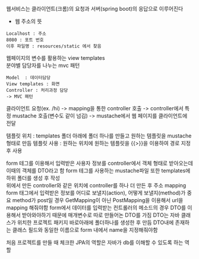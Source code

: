 웹서비스는 클라이언트(크롬)의 요청과 서버(spring boot)의 응답으로 이루어진다  
  
- 웹 주소의 뜻
```
Localhost : 주소  
8080 : 포트 번호  
이후 파일명 : resources/static 에서 찾음  
```

  
웹페이지의 변수를 활용하는 view templates  
분야별 담당자를 나누는 mvc 패턴  
```
Model  : 데이터담당  
View templates : 화면  
Controller : 처리과정 담당  
-> MVC 패턴  
```  
  
클라이언트 요청(ex. /hi) -> mapping을 통한 controller 호출 -> controller에서 특정 mustache 호출(변수도 같이 넘김) -> mustache에서 웹 페이지를 클라이언트에 전달  

템플릿 위치 : templates 폴더 아래에 폴더 하나를 만들고 원하는 템플릿을 mustache 형태로 만듬
템플릿 사용 : 원하는 위치에 원하는 템플릿을 {{>}}을 이용하여 경로 지정 후 사용

form 테그를 이용해서 입력받은 사용자 정보를 controller에서 객체 형태로 받아오는데 이때의 객체를 DTO라고 함
form 테그를 사용하는 mustache파일 또한 templates에 하위 폴더를 생성 후 작성   
위에서 만든 controller와 같은 위치에 controller를 하나 더 만든 후 주소 mapping
form 태그에서 입력받은 정보를 어디로 보낼지(action), 어떻게 보낼지(method)가 중요
method가 post일 경우 GetMapping이 아닌 PostMapping을 이용해서 url을 mapping 해줘야함
form에서 데이터를 입력받는 컨트롤러의 메소드의 경우 DTO를 이용해서 받아와야하기 때문에 매개변수로 따로 만들어논 DTO를 가짐
DTO는 자바 클래스가 위치한 프로젝트 패키지 바로아래에 폴더하나를 생성한 후 만듬
DTO내에 존재하는 클래스 필드와 동일한 이름으로 form 내에서 name을 지정해줘야함 

처음 프로젝트를 만들 때 체크한 JPA의 역할은 자바가 db를 이해할 수 있도록 하는 역할

